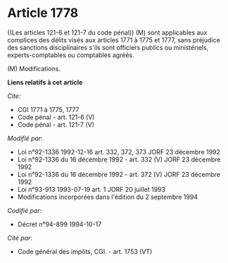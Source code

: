 # Article 1778

((Les articles 121-6 et 121-7 du code pénal)) (M) sont applicables aux complices des délits visés aux articles 1771 à 1775 et
1777, sans préjudice des sanctions disciplinaires s'ils sont officiers publics ou ministériels, experts-comptables ou
comptables agréés.

(M) Modifications.

**Liens relatifs à cet article**

_Cite_:

  - CGI 1771 à 1775, 1777
  - Code pénal - art. 121-6 (V)
  - Code pénal - art. 121-7 (V)

_Modifié par_:

  - Loi n°92-1336 1992-12-16 art. 332, 372, 373 JORF 23 décembre 1992
  - Loi n°92-1336 du 16 décembre 1992 - art. 332 (V) JORF 23 décembre 1992
  - Loi n°92-1336 du 16 décembre 1992 - art. 372 (V) JORF 23 décembre 1992
  - Loi n°93-913 1993-07-19 art. 1 JORF 20 juillet 1993
  - Modifications incorporées dans l'édition du 2 septembre 1994

_Codifié par_:

  - Décret n°94-899 1994-10-17

_Cité par_:

  - Code général des impôts, CGI. - art. 1753 (VT)
